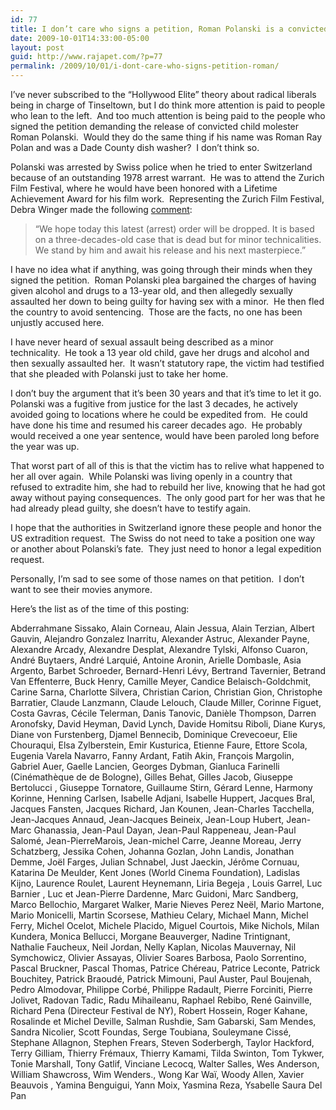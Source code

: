 ```yaml
---
id: 77
title: I don’t care who signs a petition, Roman Polanski is a convicted sexual predator who needs to do his time.
date: 2009-10-01T14:33:00-05:00
layout: post
guid: http://www.rajapet.com/?p=77
permalink: /2009/10/01/i-dont-care-who-signs-petition-roman/
---
```

I’ve never subscribed to the “Hollywood Elite” theory about radical liberals being in charge of Tinseltown, but I do think more attention is paid to people who lean to the left.  And too much attention is being paid to the people who signed the petition demanding the release of convicted child molester Roman Polanski.  Would they do the same thing if his name was Roman Ray Polan and was a Dade County dish washer?  I don’t think so.

Polanski was arrested by Swiss police when he tried to enter Switzerland because of an outstanding 1978 arrest warrant.  He was to attend the Zurich Film Festival, where he would have been honored with a Lifetime Achievement Award for his film work.  Representing the Zurich Film Festival, Debra Winger made the following [comment](http://community.livejournal.com/ohnotheydidnt/39599337.html):

> “We hope today this latest (arrest) order will be dropped. It is based on a three-decades-old case that is dead but for minor technicalities. We stand by him and await his release and his next masterpiece.”

I have no idea what if anything, was going through their minds when they signed the petition.  Roman Polanski plea bargained the charges of having given alcohol and drugs to a 13-year old, and then allegedly sexually assaulted her down to being guilty for having sex with a minor.  He then fled the country to avoid sentencing.  Those are the facts, no one has been unjustly accused here.

I have never heard of sexual assault being described as a minor technicality.  He took a 13 year old child, gave her drugs and alcohol and then sexually assaulted her.  It wasn’t statutory rape, the victim had testified that she pleaded with Polanski just to take her home.

I don’t buy the argument that it’s been 30 years and that it’s time to let it go.  Polanski was a fugitive from justice for the last 3 decades, he actively avoided going to locations where he could be expedited from.  He could have done his time and resumed his career decades ago.  He probably would received a one year sentence, would have been paroled long before the year was up.

That worst part of all of this is that the victim has to relive what happened to her all over again.  While Polanski was living openly in a country that refused to extradite him, she had to rebuild her live, knowing that he had got away without paying consequences.  The only good part for her was that he had already plead guilty, she doesn’t have to testify again.

I hope that the authorities in Switzerland ignore these people and honor the US extradition request.  The Swiss do not need to take a position one way or another about Polanski’s fate.  They just need to honor a legal expedition request.

Personally, I’m sad to see some of those names on that petition.  I don’t want to see their movies anymore.

Here’s the list as of the time of this posting:

Abderrahmane Sissako, Alain Corneau, Alain Jessua, Alain Terzian, Albert Gauvin, Alejandro Gonzalez Inarritu, Alexander Astruc, Alexander Payne, Alexandre Arcady, Alexandre Desplat, Alexandre Tylski, Alfonso Cuaron, André Buytaers, André Larquié, Antoine Aronin, Arielle Dombasle, Asia Argento, Barbet Schroeder, Bernard-Henri Lévy, Bertrand Tavernier, Betrand Van Effenterre, Buck Henry, Camille Meyer, Candice Belaisch-Goldchmit, Carine Sarna, Charlotte Silvera, Christian Carion, Christian Gion, Christophe Barratier, Claude Lanzmann, Claude Lelouch, Claude Miller, Corinne Figuet, Costa Gavras, Cécile Telerman, Danis Tanovic, Danièle Thompson, Darren Aronofsky, David Heyman, David Lynch, Davide Homitsu Riboli, Diane Kurys, Diane von Furstenberg, Djamel Bennecib, Dominique Crevecoeur, Elie Chouraqui, Elsa Zylberstein, Emir Kusturica, Etienne Faure, Ettore Scola, Eugenia Varela Navarro, Fanny Ardant, Fatih Akin, François Margolin, Gabriel Auer, Gaelle Lancien, Georges Dybman, Gianluca Farinelli (Cinémathèque de de Bologne), Gilles Behat, Gilles Jacob, Giuseppe Bertolucci , Giuseppe Tornatore, Guillaume Stirn, Gérard Lenne, Harmony Korinne, Henning Carlsen, Isabelle Adjani, Isabelle Huppert, Jacques Bral, Jacques Fansten, Jacques Richard, Jan Kounen, Jean-Charles Tacchella, Jean-Jacques Annaud, Jean-Jacques Beineix, Jean-Loup Hubert, Jean-Marc Ghanassia, Jean-Paul Dayan, Jean-Paul Rappeneau, Jean-Paul Salomé, Jean-PierreMarois, Jean-michel Carre, Jeanne Moreau, Jerry Schatzberg, Jessika Cohen, Johanna Gozlan, John Landis, Jonathan Demme, Joël Farges, Julian Schnabel, Just Jaeckin, Jérôme Cornuau, Katarina De Meulder, Kent Jones (World Cinema Foundation), Ladislas Kijno, Laurence Roulet, Laurent Heynemann, Liria Begeja , Louis Garrel, Luc Barnier , Luc et Jean-Pierre Dardenne, Marc Guidoni, Marc Sandberg, Marco Bellochio, Margaret Walker, Marie Nieves Perez Neël, Mario Martone, Mario Monicelli, Martin Scorsese, Mathieu Celary, Michael Mann, Michel Ferry, Michel Ocelot, Michele Placido, Miguel Courtois, Mike Nichols, Milan Kundera, Monica Bellucci, Morgane Beauverger, Nadine Trintignant, Nathalie Faucheux, Neil Jordan, Nelly Kaplan, Nicolas Mauvernay, Nil Symchowicz, Olivier Assayas, Olivier Soares Barbosa, Paolo Sorrentino, Pascal Bruckner, Pascal Thomas, Patrice Chéreau, Patrice Leconte, Patrick Bouchitey, Patrick Braoudé, Patrick Mimouni, Paul Auster, Paul Boujenah, Pedro Almodovar, Philippe Corbé, Philippe Radault, Pierre Forciniti, Pierre Jolivet, Radovan Tadic, Radu Mihaileanu, Raphael Rebibo, René Gainville, Richard Pena (Directeur Festival de NY), Robert Hossein, Roger Kahane, Rosalinde et Michel Deville, Salman Rushdie, Sam Gabarski, Sam Mendes, Sandra Nicolier, Scott Foundas, Serge Toubiana, Souleymane Cissé, Stephane Allagnon, Stephen Frears, Steven Soderbergh, Taylor Hackford, Terry Gilliam, Thierry Frémaux, Thierry Kamami, Tilda Swinton, Tom Tykwer, Tonie Marshall, Tony Gatlif, Vinciane Lecocq, Walter Salles, Wes Anderson, William Shawcross, Wim Wenders., Wong Kar Waï, Woody Allen, Xavier Beauvois , Yamina Benguigui, Yann Moix, Yasmina Reza, Ysabelle Saura Del Pan